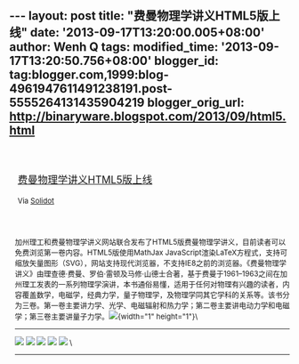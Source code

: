 --- layout: post title: "费曼物理学讲义HTML5版上线" date:
'2013-09-17T13:20:00.005+08:00' author: Wenh Q tags: modified\_time:
'2013-09-17T13:20:50.756+08:00' blogger\_id:
tag:blogger.com,1999:blog-4961947611491238191.post-5555264131435904219
blogger\_orig\_url: http://binaryware.blogspot.com/2013/09/html5.html
---
<div style="margin: 10px; padding: 5px;">

<div style="font-size: 18px;">

[\
费曼物理学讲义HTML5版上线](http://solidot.org.feedsportal.com/c/33236/f/556826/s/31470ced/sc/21/l/0L0Ssolidot0Borg0Cstory0Dsid0F36466/story01.htm)

</div>

<div style="font-size: 13px;">

Via [Solidot](http://www.solidot.org/)

</div>

</div>

<div style="font-size: 13px; padding: 15px 0 10px 10px;">

加州理工和费曼物理学讲义网站联合发布了HTML5版费曼物理学讲义，目前读者可以免费浏览第一卷内容。HTML5版使用MathJax
JavaScript渲染LaTeX方程式，支持可缩放矢量图形（SVG），网站支持现代浏览器，不支持IE8之前的浏览器。《费曼物理学讲义》由理查德·费曼、罗伯·雷顿及马修·山德士合著，基于费曼于1961–1963之间在加州理工发表的一系列物理学演讲，本书通俗易懂，适用于任何对物理有兴趣的读者，内容覆盖数学，电磁学，经典力学，量子物理学，及物理学同其它学科的关系等。该书分为三卷。第一卷主要讲力学、光学、电磁辐射和热力学；第二卷主要讲电动力学和电磁学；第三卷主要讲量子力学。![](http://solidot.org.feedsportal.com/c/33236/f/556826/s/31470ced/sc/21/mf.gif){width="1"
height="1"}\
<div>

  ------------------------------------------------------------------------------------------------------------------------------------------------------------------------------------------------------------------------------------------------------------------------------------------------------------------------------------------------------------------------------------------------------------------------------------------------------------------------------------------------------------------------------------------------------------------------------------------------------------------------------------------------------------------------------------------------------------------------------------------------------------------------------------------------------------------------------------------------------------------------------------------------------------------------------------------------------------------------------------------------------------------------------------------------------------------------------------------------------------------------------------------------------------------------------------------------------------------------------------------------------------------------------------------------------------- ---
  [![](http://res3.feedsportal.com/social/twitter.png)](http://share.feedsportal.com/share/twitter/?u=http%3A%2F%2Fwww.solidot.org%2Fstory%3Fsid%3D36466&t=%E8%B4%B9%E6%9B%BC%E7%89%A9%E7%90%86%E5%AD%A6%E8%AE%B2%E4%B9%89HTML5%E7%89%88%E4%B8%8A%E7%BA%BF) [![](http://res3.feedsportal.com/social/facebook.png)](http://share.feedsportal.com/share/facebook/?u=http%3A%2F%2Fwww.solidot.org%2Fstory%3Fsid%3D36466&t=%E8%B4%B9%E6%9B%BC%E7%89%A9%E7%90%86%E5%AD%A6%E8%AE%B2%E4%B9%89HTML5%E7%89%88%E4%B8%8A%E7%BA%BF) [![](http://res3.feedsportal.com/social/linkedin.png)](http://share.feedsportal.com/share/linkedin/?u=http%3A%2F%2Fwww.solidot.org%2Fstory%3Fsid%3D36466&t=%E8%B4%B9%E6%9B%BC%E7%89%A9%E7%90%86%E5%AD%A6%E8%AE%B2%E4%B9%89HTML5%E7%89%88%E4%B8%8A%E7%BA%BF) [![](http://res3.feedsportal.com/social/googleplus.png)](http://share.feedsportal.com/share/gplus/?u=http%3A%2F%2Fwww.solidot.org%2Fstory%3Fsid%%20%20%203D36466&t=%E8%B4%B9%E6%9B%BC%E7%89%A9%E7%90%86%E5%AD%A6%E8%AE%B2%E4%B9%89HTML5%E7%89%88%E4%B8%8A%E7%BA%BF) [![](http://res3.feedsportal.com/social/email.png)](http://share.feedsportal.com/share/email/?u=http%3A%2F%2Fwww.solidot.org%2Fstory%3Fsid%3D36466&t=%E8%B4%B9%E6%9B%BC%E7%89%A9%E7%90%86%E5%AD%A6%E8%AE%B2%E4%B9%89HTML5%E7%89%88%E4%B8%8A%E7%BA%BF)   \
                                                                                                                                                                                                                                                                                                                                                                                                                                                                                                                                                                                                                                                                                                                                                                                                                                                                                                                                                                                                                                                                                                                                                                                                                                                                                                                
  ------------------------------------------------------------------------------------------------------------------------------------------------------------------------------------------------------------------------------------------------------------------------------------------------------------------------------------------------------------------------------------------------------------------------------------------------------------------------------------------------------------------------------------------------------------------------------------------------------------------------------------------------------------------------------------------------------------------------------------------------------------------------------------------------------------------------------------------------------------------------------------------------------------------------------------------------------------------------------------------------------------------------------------------------------------------------------------------------------------------------------------------------------------------------------------------------------------------------------------------------------------------------------------------------------------- ---

</div>

</div>
